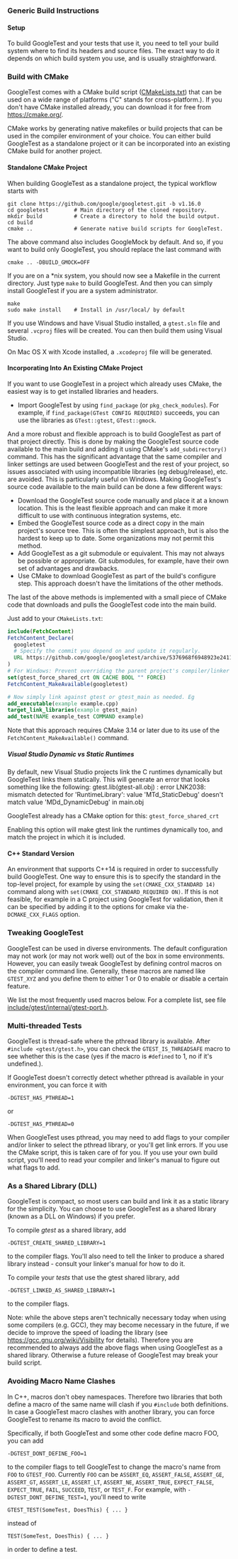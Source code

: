 ### Generic Build Instructions

#### Setup

To build GoogleTest and your tests that use it, you need to tell your build
system where to find its headers and source files. The exact way to do it
depends on which build system you use, and is usually straightforward.

### Build with CMake

GoogleTest comes with a CMake build script
([CMakeLists.txt](https://github.com/google/googletest/blob/main/CMakeLists.txt))
that can be used on a wide range of platforms ("C" stands for cross-platform.).
If you don't have CMake installed already, you can download it for free from
<https://cmake.org/>.

CMake works by generating native makefiles or build projects that can be used in
the compiler environment of your choice. You can either build GoogleTest as a
standalone project or it can be incorporated into an existing CMake build for
another project.

#### Standalone CMake Project

When building GoogleTest as a standalone project, the typical workflow starts
with

```
git clone https://github.com/google/googletest.git -b v1.16.0
cd googletest        # Main directory of the cloned repository.
mkdir build          # Create a directory to hold the build output.
cd build
cmake ..             # Generate native build scripts for GoogleTest.
```

The above command also includes GoogleMock by default. And so, if you want to
build only GoogleTest, you should replace the last command with

```
cmake .. -DBUILD_GMOCK=OFF
```

If you are on a \*nix system, you should now see a Makefile in the current
directory. Just type `make` to build GoogleTest. And then you can simply install
GoogleTest if you are a system administrator.

```
make
sudo make install    # Install in /usr/local/ by default
```

If you use Windows and have Visual Studio installed, a `gtest.sln` file and
several `.vcproj` files will be created. You can then build them using Visual
Studio.

On Mac OS X with Xcode installed, a `.xcodeproj` file will be generated.

#### Incorporating Into An Existing CMake Project

If you want to use GoogleTest in a project which already uses CMake, the easiest
way is to get installed libraries and headers.

* Import GoogleTest by using `find_package` (or `pkg_check_modules`). For
  example, if `find_package(GTest CONFIG REQUIRED)` succeeds, you can use the
  libraries as `GTest::gtest`, `GTest::gmock`.

And a more robust and flexible approach is to build GoogleTest as part of that
project directly. This is done by making the GoogleTest source code available to
the main build and adding it using CMake's `add_subdirectory()` command. This
has the significant advantage that the same compiler and linker settings are
used between GoogleTest and the rest of your project, so issues associated with
using incompatible libraries (eg debug/release), etc. are avoided. This is
particularly useful on Windows. Making GoogleTest's source code available to the
main build can be done a few different ways:

* Download the GoogleTest source code manually and place it at a known
  location. This is the least flexible approach and can make it more difficult
  to use with continuous integration systems, etc.
* Embed the GoogleTest source code as a direct copy in the main project's
  source tree. This is often the simplest approach, but is also the hardest to
  keep up to date. Some organizations may not permit this method.
* Add GoogleTest as a git submodule or equivalent. This may not always be
  possible or appropriate. Git submodules, for example, have their own set of
  advantages and drawbacks.
* Use CMake to download GoogleTest as part of the build's configure step. This
  approach doesn't have the limitations of the other methods.

The last of the above methods is implemented with a small piece of CMake code
that downloads and pulls the GoogleTest code into the main build.

Just add to your `CMakeLists.txt`:

```cmake
include(FetchContent)
FetchContent_Declare(
  googletest
  # Specify the commit you depend on and update it regularly.
  URL https://github.com/google/googletest/archive/5376968f6948923e2411081fd9372e71a59d8e77.zip
)
# For Windows: Prevent overriding the parent project's compiler/linker settings
set(gtest_force_shared_crt ON CACHE BOOL "" FORCE)
FetchContent_MakeAvailable(googletest)

# Now simply link against gtest or gtest_main as needed. Eg
add_executable(example example.cpp)
target_link_libraries(example gtest_main)
add_test(NAME example_test COMMAND example)
```

Note that this approach requires CMake 3.14 or later due to its use of the
`FetchContent_MakeAvailable()` command.

##### Visual Studio Dynamic vs Static Runtimes

By default, new Visual Studio projects link the C runtimes dynamically but
GoogleTest links them statically. This will generate an error that looks
something like the following: gtest.lib(gtest-all.obj) : error LNK2038: mismatch
detected for 'RuntimeLibrary': value 'MTd_StaticDebug' doesn't match value
'MDd_DynamicDebug' in main.obj

GoogleTest already has a CMake option for this: `gtest_force_shared_crt`

Enabling this option will make gtest link the runtimes dynamically too, and
match the project in which it is included.

#### C++ Standard Version

An environment that supports C++14 is required in order to successfully build
GoogleTest. One way to ensure this is to specify the standard in the top-level
project, for example by using the `set(CMAKE_CXX_STANDARD 14)` command along
with `set(CMAKE_CXX_STANDARD_REQUIRED ON)`. If this is not feasible, for example
in a C project using GoogleTest for validation, then it can be specified by
adding it to the options for cmake via the`-DCMAKE_CXX_FLAGS` option.

### Tweaking GoogleTest

GoogleTest can be used in diverse environments. The default configuration may
not work (or may not work well) out of the box in some environments. However,
you can easily tweak GoogleTest by defining control macros on the compiler
command line. Generally, these macros are named like `GTEST_XYZ` and you define
them to either 1 or 0 to enable or disable a certain feature.

We list the most frequently used macros below. For a complete list, see file
[include/gtest/internal/gtest-port.h](https://github.com/google/googletest/blob/main/googletest/include/gtest/internal/gtest-port.h).

### Multi-threaded Tests

GoogleTest is thread-safe where the pthread library is available. After
`#include <gtest/gtest.h>`, you can check the
`GTEST_IS_THREADSAFE` macro to see whether this is the case (yes if the macro is
`#defined` to 1, no if it's undefined.).

If GoogleTest doesn't correctly detect whether pthread is available in your
environment, you can force it with

```
-DGTEST_HAS_PTHREAD=1
```

or

```
-DGTEST_HAS_PTHREAD=0
```

When GoogleTest uses pthread, you may need to add flags to your compiler and/or
linker to select the pthread library, or you'll get link errors. If you use the
CMake script, this is taken care of for you. If you use your own build script,
you'll need to read your compiler and linker's manual to figure out what flags
to add.

### As a Shared Library (DLL)

GoogleTest is compact, so most users can build and link it as a static library
for the simplicity. You can choose to use GoogleTest as a shared library (known
as a DLL on Windows) if you prefer.

To compile *gtest* as a shared library, add

```
-DGTEST_CREATE_SHARED_LIBRARY=1
```

to the compiler flags. You'll also need to tell the linker to produce a shared
library instead - consult your linker's manual for how to do it.

To compile your *tests* that use the gtest shared library, add

```
-DGTEST_LINKED_AS_SHARED_LIBRARY=1
```

to the compiler flags.

Note: while the above steps aren't technically necessary today when using some
compilers (e.g. GCC), they may become necessary in the future, if we decide to
improve the speed of loading the library (see
<https://gcc.gnu.org/wiki/Visibility> for details). Therefore you are
recommended to always add the above flags when using GoogleTest as a shared
library. Otherwise a future release of GoogleTest may break your build script.

### Avoiding Macro Name Clashes

In C++, macros don't obey namespaces. Therefore two libraries that both define a
macro of the same name will clash if you `#include` both definitions. In case a
GoogleTest macro clashes with another library, you can force GoogleTest to
rename its macro to avoid the conflict.

Specifically, if both GoogleTest and some other code define macro FOO, you can
add

```
-DGTEST_DONT_DEFINE_FOO=1
```

to the compiler flags to tell GoogleTest to change the macro's name from `FOO`
to `GTEST_FOO`. Currently `FOO` can be `ASSERT_EQ`, `ASSERT_FALSE`, `ASSERT_GE`,
`ASSERT_GT`, `ASSERT_LE`, `ASSERT_LT`, `ASSERT_NE`, `ASSERT_TRUE`,
`EXPECT_FALSE`, `EXPECT_TRUE`, `FAIL`, `SUCCEED`, `TEST`, or `TEST_F`. For
example, with `-DGTEST_DONT_DEFINE_TEST=1`, you'll need to write

```
GTEST_TEST(SomeTest, DoesThis) { ... }
```

instead of

```
TEST(SomeTest, DoesThis) { ... }
```

in order to define a test.
